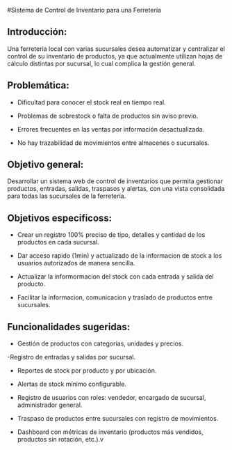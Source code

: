 #Sistema de Control de Inventario para una Ferretería
## Introducción:
Una ferretería local con varias sucursales desea automatizar y centralizar el control de su inventario de productos, ya que actualmente utilizan hojas de cálculo distintas por sucursal, lo cual complica la gestión general.

## Problemática:
- Dificultad para conocer el stock real en tiempo real.

- Problemas de sobrestock o falta de productos sin aviso previo.

- Errores frecuentes en las ventas por información desactualizada.

- No hay trazabilidad de movimientos entre almacenes o sucursales.

## Objetivo general:
Desarrollar un sistema web de control de inventarios que permita gestionar productos, entradas, salidas, traspasos y alertas, con una vista consolidada para todas las sucursales de la ferretería.

## Objetivos especificoss:
- Crear un registro 100% preciso de tipo, detalles y cantidad de los productos en cada sucursal.

- Dar acceso rapido (1min) y actualizado de la informacion de stock a los usuarios autorizados de manera sencilla.

- Actualizar la informormacion del stock con cada entrada y salida del producto.

- Facilitar la informacion, comunicacion y traslado de productos entre sucursales.

## Funcionalidades sugeridas:
- Gestión de productos con categorías, unidades y precios.

-Registro de entradas y salidas por sucursal.

- Reportes de stock por producto y por ubicación.

- Alertas de stock mínimo configurable.

- Registro de usuarios con roles: vendedor, encargado de sucursal, administrador general.

- Traspaso de productos entre sucursales con registro de movimientos.

- Dashboard con métricas de inventario (productos más vendidos, productos sin rotación, etc.).v
